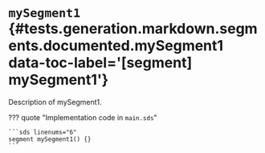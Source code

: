 # <code class="doc-symbol doc-symbol-segment"></code> `mySegment1` {#tests.generation.markdown.segments.documented.mySegment1 data-toc-label='[segment] mySegment1'}

Description of mySegment1.

??? quote "Implementation code in `main.sds`"

    ```sds linenums="6"
    segment mySegment1() {}
    ```
